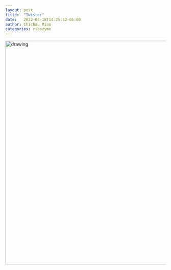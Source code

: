 ```yaml
---
layout: post
title:  "Twister"
date:   2022-04-18T14:25:52-05:00
author: Chichau Miao
categories: ribozyme
---
```



<!--<html lang="en">
<link rel="stylesheet" type="text/css" href="https://www.ribocentre.org/css/fornac.css" media="screen" />

<div id='rna_ss' tabindex="1">
</div>

<meta charset="utf-8">
    <script type='text/javascript' src='https://www.ribocentre.org/js/jquery.js'></script>
    <script type='text/javascript' src='https://www.ribocentre.org/js/d3.js'></script>
    <script type='text/javascript' src='https://www.ribocentre.org/js/fornac.js'></script>
   
    <script type='text/javascript'>
        var container = new FornaContainer("#rna_ss", {'applyForce': 1,'editable':'true', 'initialSize':[450,450]});

        var options = {'structure': '..(((((((....(((((((((.....(((((((....))).))))....))))))((((.....))))..(((((.......)))))(((((((...........)))))))..)))..))))...)))..',
                       'sequence':'CUGCUCCACGCAAGGAGGUGGACUUAAGCGGCUCAUCCGGGUCUGCGAUAUCCACUGCGCGGUAUGCGCUCGCGAGUUCGAAUCUCGUCGCCAGUACACUGACUUCACUGGCGUGUCCGAGUGGUUAGGCAA'};

        container.addRNA(options.structure, options);
       
        
    </script>

</html>-->

<!--<html lang="en">
<link rel="stylesheet" type="text/css" href="https://www.ribocentre.org/css/fornac.css" media="screen" />

<div id="custom_colors"></div>
    <form onsubmit="return handleCustomColorApply()" class="optionsform">
      <label for="CustomColorText">Custom Color Text:</label>
      <textarea rows="4" cols="80" id="CustomColorText" name="CustomColorText">1:red 2:blue 9:#ff7f0e 10:#ff7f0e 11:#ff7f0e 12:#aec7e8</textarea></br>
      <button type="submit" name="Submit">Apply</button>
    </form>

<meta charset="utf-8">
    <script type='text/javascript' src='https://www.ribocentre.org/js/jquery.js'></script>
    <script type='text/javascript' src='https://www.ribocentre.org/js/d3.js'></script>
    <script type='text/javascript' src='https://www.ribocentre.org/js/fornac.js'></script>
  
    <script type='text/javascript'>
     "use strict"

        function customColorsContainer() {
        let container = new fornac.FornaContainer("#custom_colors",
                {'animation': false, 'zoomable': true, 'initialSize':[300,200]});

        let options = {'structure': '..((((....)))).....',
            'sequence':             'AACGCUUCAUAUAAUCAAA'
        };
        container.addRNA(options.structure, options);
        return container;
    }
    </script>

</html>-->


<!--<html lang="en">
<link rel="stylesheet" type="text/css" href="https://www.ribocentre.org/css/fornac.css" media="screen" />

<div id='rna_ss' >
</div>

<meta charset="utf-8">
    <script type='text/javascript' src='https://www.ribocentre.org/js/jquery.js'></script>
    <script type='text/javascript' src='https://www.ribocentre.org/js/d3.js'></script>
    <script type='text/javascript' src='https://www.ribocentre.org/js/fornac.js'></script>
   
    <script type='text/javascript'>
        var container = new FornaContainer("#rna_ss",
            {'applyForce': 1,'editable':'true'}
        );

        var options = {'structure': '..((..((...[)).(((..].))).))..',
                        'sequence': 'AACGCUUCAUAUAAUCCUAAUGACCUAUAA',
                        'extraLinks': [[[3,4,27,28],[7,8,13,14]],[[4, 5, 6, 7, 14, 15, 16, 25, 26, 27],[8,9,10,11,12,13]],[22,29]]
                        //'extraLinks': [[[4, 5, 6, 7, 14, 15, 16, 25, 26, 27],[8,9,10,11,12,13]],[[3,4,27,28],[7,8,13,14]]]
                        //'extraLinks': [[[4, 5, 6, 7, 14, 15, 16, 25, 26, 27],[8,9,10,11,12,13]]]
                        //'extraLinks': [[5,19],[6,20]]
                        //'extraLinks': [[5,19]]
        };
/*
        var options = {'structure': '...',
                        'sequence': 'AAA',
                        'extraLinks': [[1,3]]
        };
*/
/*
        var options = {'structure': '((...)).',
            'sequence':             'CCCCCCCC'
        };
*/

        container.addRNA(options.structure, options);
    </script>

</html>-->

 <img src="http://localhost:4000/images/test.png" alt="drawing" style="width:900px;height:700px" />
<!--<html lang="en">
<head>
    <meta charset="utf-8">
    <title>Fornac Examples</title>
    <link rel="stylesheet" type="text/css" href="https://www.ribocentre.org/css/fornac.css" media="screen" />
    <style>
      .options {
        float: left;
        margin-left: 20px;
      }
      .optionsform {
        display: table;
        margin: 5px;
        padding: 5px;
        clear: both;
      }
      textarea {
        width: 100%;
      }
    </style>
</head>
 <div id="custom_colors"></div>
    <form onsubmit="return handleCustomColorApply()" class="optionsform">
      <label for="CustomColorText">Custom Color Text:</label>
      <textarea rows="4" cols="80" id="CustomColorText" name="CustomColorText">
      1:red 2:blue 9:#ff7f0e 10:#ff7f0e 11:#ff7f0e 12:#aec7e8
      </textarea>
      <button type="submit" name="Submit">Apply</button>
    </form>
    <script type='text/javascript' src='https://www.ribocentre.org/js/jquery.js'></script>
    <script type='text/javascript' src='https://www.ribocentre.org/js/d3.js'></script>
    <script type='text/javascript' src='https://www.ribocentre.org/js/fornac.js'></script>
    <script type='text/javascript'>
     "use strict"
     function customColorsContainer() {
        let container = new FornaContainer("#custom_colors",
                {'applyForce': 1,'editable':'true', 'initialSize':[300,200]});
        let options = {'structure': '..((((....)))).....',
            'sequence':             'AACGCUUCAUAUAAUCAAA'
        };
        container.addRNA(options.structure, options);
        return container;
    }
    let cc = customColorsContainer()
    function handleCustomColorApply() {
      cc.addCustomColorsText(document.getElementById("CustomColorText").value);
      return false;
    }
    handleCustomColorApply();
    </script>
</html>-->